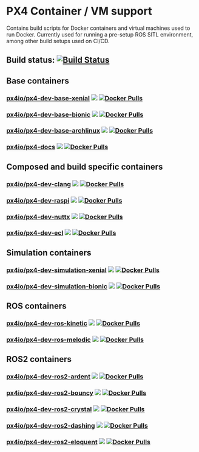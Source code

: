 # PX4 Container / VM support

Contains build scripts for Docker containers and virtual machines used to run Docker. Currently used for running a pre-setup ROS SITL environment, among other build setups used on CI/CD.

## Build status: [![Build Status](http://ci.px4.io:8080/buildStatus/icon?job=PX4/containers/master)](http://ci.px4.io:8080/blue/organizations/jenkins/PX4%2Fcontainers/activity)

## Base containers

### [px4io/px4-dev-base-xenial](https://hub.docker.com/r/px4io/px4-dev-base-xenial) [![](https://images.microbadger.com/badges/image/px4io/px4-dev-base-xenial.svg)](http://microbadger.com/images/px4io/px4-dev-base-xenial) [![Docker Pulls](https://img.shields.io/docker/pulls/px4io/px4-dev-base-xenial.svg)](https://hub.docker.com/r/px4io/px4-dev-base-xenial)

### [px4io/px4-dev-base-bionic](https://hub.docker.com/r/px4io/px4-dev-base-bionic) [![](https://images.microbadger.com/badges/image/px4io/px4-dev-base-bionic.svg)](http://microbadger.com/images/px4io/px4-dev-base-bionic) [![Docker Pulls](https://img.shields.io/docker/pulls/px4io/px4-dev-base-bionic.svg)](https://hub.docker.com/r/px4io/px4-dev-base-bionic)

### [px4io/px4-dev-base-archlinux](https://hub.docker.com/r/px4io/px4-dev-base-archlinux) [![](https://images.microbadger.com/badges/image/px4io/px4-dev-base-archlinux.svg)](http://microbadger.com/images/px4io/px4-dev-base-archlinux) [![Docker Pulls](https://img.shields.io/docker/pulls/px4io/px4-dev-base-archlinux.svg)](https://hub.docker.com/r/px4io/px4-dev-base-archlinux)

### [px4io/px4-docs](https://hub.docker.com/r/px4io/px4-docs) [![](https://images.microbadger.com/badges/image/px4io/px4-docs.svg)](http://microbadger.com/images/px4io/px4-docs) [![Docker Pulls](https://img.shields.io/docker/pulls/px4io/px4-docs.svg)](https://hub.docker.com/r/px4io/px4-docs)

## Composed and build specific containers

### [px4io/px4-dev-clang](https://hub.docker.com/r/px4io/px4-dev-clang) [![](https://images.microbadger.com/badges/image/px4io/px4-dev-clang.svg)](http://microbadger.com/images/px4io/px4-dev-clang) [![Docker Pulls](https://img.shields.io/docker/pulls/px4io/px4-dev-clang.svg)](https://hub.docker.com/r/px4io/px4-dev-clang)

### [px4io/px4-dev-raspi](https://hub.docker.com/r/px4io/px4-dev-raspi) [![](https://images.microbadger.com/badges/image/px4io/px4-dev-raspi.svg)](http://microbadger.com/images/px4io/px4-dev-raspi) [![Docker Pulls](https://img.shields.io/docker/pulls/px4io/px4-dev-raspi.svg)](https://hub.docker.com/r/px4io/px4-dev-raspi)

### [px4io/px4-dev-nuttx](https://hub.docker.com/r/px4io/px4-dev-nuttx) [![](https://images.microbadger.com/badges/image/px4io/px4-dev-nuttx.svg)](http://microbadger.com/images/px4io/px4-dev-nuttx) [![Docker Pulls](https://img.shields.io/docker/pulls/px4io/px4-dev-nuttx.svg)](https://hub.docker.com/r/px4io/px4-dev-nuttx)

### [px4io/px4-dev-ecl](https://hub.docker.com/r/px4io/px4-dev-ecl) [![](https://images.microbadger.com/badges/image/px4io/px4-dev-ecl.svg)](http://microbadger.com/images/px4io/px4-dev-ecl) [![Docker Pulls](https://img.shields.io/docker/pulls/px4io/px4-dev-ecl.svg)](https://hub.docker.com/r/px4io/px4-dev-ecl)

## Simulation containers

### [px4io/px4-dev-simulation-xenial](https://hub.docker.com/r/px4io/px4-dev-simulation-xenial) [![](https://images.microbadger.com/badges/image/px4io/px4-dev-simulation-xenial.svg)](http://microbadger.com/images/px4io/px4-dev-simulation-xenial) [![Docker Pulls](https://img.shields.io/docker/pulls/px4io/px4-dev-simulation-xenial.svg)](https://hub.docker.com/r/px4io/px4-dev-simulation-xenial)

### [px4io/px4-dev-simulation-bionic](https://hub.docker.com/r/px4io/px4-dev-simulation-bionic) [![](https://images.microbadger.com/badges/image/px4io/px4-dev-simulation-bionic.svg)](http://microbadger.com/images/px4io/px4-dev-simulation-bionic) [![Docker Pulls](https://img.shields.io/docker/pulls/px4io/px4-dev-simulation-bionic.svg)](https://hub.docker.com/r/px4io/px4-dev-simulation-bionic)

## ROS containers

### [px4io/px4-dev-ros-kinetic](https://hub.docker.com/r/px4io/px4-dev-ros-kinetic) [![](https://images.microbadger.com/badges/image/px4io/px4-dev-ros-kinetic.svg)](http://microbadger.com/images/px4io/px4-dev-ros-kinetic) [![Docker Pulls](https://img.shields.io/docker/pulls/px4io/px4-dev-ros-kinetic.svg)](https://hub.docker.com/r/px4io/px4-dev-ros-kinetic)

### [px4io/px4-dev-ros-melodic](https://hub.docker.com/r/px4io/px4-dev-ros-melodic) [![](https://images.microbadger.com/badges/image/px4io/px4-dev-ros-melodic.svg)](http://microbadger.com/images/px4io/px4-dev-ros-melodic) [![Docker Pulls](https://img.shields.io/docker/pulls/px4io/px4-dev-ros-melodic.svg)](https://hub.docker.com/r/px4io/px4-dev-ros-melodic)

## ROS2 containers

### [px4io/px4-dev-ros2-ardent](https://hub.docker.com/r/px4io/px4-dev-ros2-ardent) [![](https://images.microbadger.com/badges/image/px4io/px4-dev-ros2-ardent.svg)](http://microbadger.com/images/px4io/px4-dev-ros2-ardent) [![Docker Pulls](https://img.shields.io/docker/pulls/px4io/px4-dev-ros2-ardent.svg)](https://hub.docker.com/r/px4io/px4-dev-ros2-ardent)

### [px4io/px4-dev-ros2-bouncy](https://hub.docker.com/r/px4io/px4-dev-ros2-bouncy) [![](https://images.microbadger.com/badges/image/px4io/px4-dev-ros2-bouncy.svg)](http://microbadger.com/images/px4io/px4-dev-ros2-bouncy) [![Docker Pulls](https://img.shields.io/docker/pulls/px4io/px4-dev-ros2-bouncy.svg)](https://hub.docker.com/r/px4io/px4-dev-ros2-bouncy)

### [px4io/px4-dev-ros2-crystal](https://hub.docker.com/r/px4io/px4-dev-ros2-crystal) [![](https://images.microbadger.com/badges/image/px4io/px4-dev-ros2-crystal.svg)](http://microbadger.com/images/px4io/px4-dev-ros2-crystal) [![Docker Pulls](https://img.shields.io/docker/pulls/px4io/px4-dev-ros2-crystal.svg)](https://hub.docker.com/r/px4io/px4-dev-ros2-crystal)

### [px4io/px4-dev-ros2-dashing](https://hub.docker.com/r/px4io/px4-dev-ros2-dashing) [![](https://images.microbadger.com/badges/image/px4io/px4-dev-ros2-dashing.svg)](http://microbadger.com/images/px4io/px4-dev-ros2-dashing) [![Docker Pulls](https://img.shields.io/docker/pulls/px4io/px4-dev-ros2-dashing.svg)](https://hub.docker.com/r/px4io/px4-dev-ros2-dashing)

### [px4io/px4-dev-ros2-eloquent](https://hub.docker.com/r/px4io/px4-dev-ros2-eloquent) [![](https://images.microbadger.com/badges/image/px4io/px4-dev-ros2-eloquent.svg)](http://microbadger.com/images/px4io/px4-dev-ros2-eloquent) [![Docker Pulls](https://img.shields.io/docker/pulls/px4io/px4-dev-ros2-eloquent.svg)](https://hub.docker.com/r/px4io/px4-dev-ros2-eloquent)
